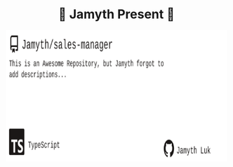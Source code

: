 <!-- built at 2022-08-09T00:00:00 -->
<h1 align="center">
🎉 Jamyth Present 🎉
</h1>
<p align="center">
    <a href="https://github.com/Jamyth/sales-manager">
        <img width="1000" height="300" src="./readme.svg" />
    </a>
</p>